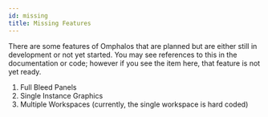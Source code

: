 ```yaml
---
id: missing
title: Missing Features
---
```


There are some features of Omphalos that are planned but are either still in
development or not yet started. You may see references to this in the
documentation or code; however if you see the item here, that feature is not
yet ready.

1. Full Bleed Panels
2. Single Instance Graphics
3. Multiple Workspaces (currently, the single workspace is hard coded)

